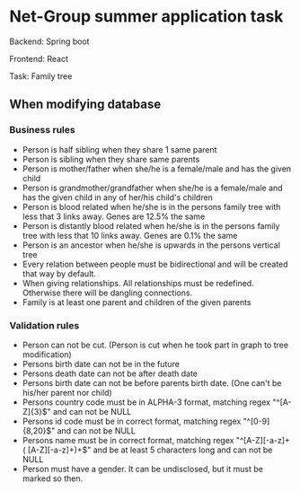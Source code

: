 # Net-Group summer application task

Backend: Spring boot

Frontend: React

Task: Family tree

## When modifying database

### Business rules

* Person is half sibling when they share 1 same parent
* Person is sibling when they share same parents
* Person is mother/father when she/he is a female/male and has the given child
* Person is grandmother/grandfather when she/he is a female/male and has the given child in any of her/his child's children
* Person is blood related when he/she is in the persons family tree with less that 3 links away. Genes are 12.5% the same
* Person is distantly blood related when he/she is in the persons family tree with less that 10 links away. Genes are 0.1% the same
* Person is an ancestor when he/she is upwards in the persons vertical tree
* Every relation between people must be bidirectional and will be created that way by default.
* When giving relationships. All relationships must be redefined. Otherwise there will be dangling connections.
* Family is at least one parent and children of the given parents

### Validation rules

* Person can not be cut. (Person is cut when he took part in graph to tree modification)
* Persons birth date can not be in the future
* Persons death date can not be after death date
* Persons birth date can not be before parents birth date. (One can't be his/her parent nor child)
* Persons country code must be in ALPHA-3 format, matching regex "^[A-Z]{3}$" and can not be NULL
* Persons id code must be in correct format, matching regex "^[0-9]{8,20}$" and can not be NULL
* Persons name must be in correct format, matching regex "^[A-Z][-a-z]+( [A-Z][-a-z]+)+$" and be at least 5 characters long and can not be NULL
* Person must have a gender. It can be undisclosed, but it must be marked so then.
